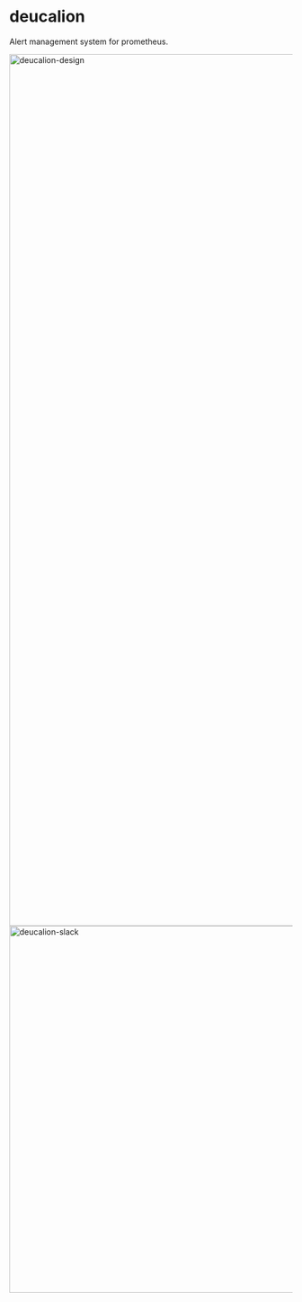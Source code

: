 # deucalion
Alert management system for prometheus.

<img width="1549" alt="deucalion-design" src="https://user-images.githubusercontent.com/18162391/135097138-6be76dd3-03c4-49db-ab31-0fd050b352d1.png">

<img width="652" alt="deucalion-slack" src="https://user-images.githubusercontent.com/18162391/135097117-e4447a12-edb5-482b-ad41-2bf6db80cb57.png">
